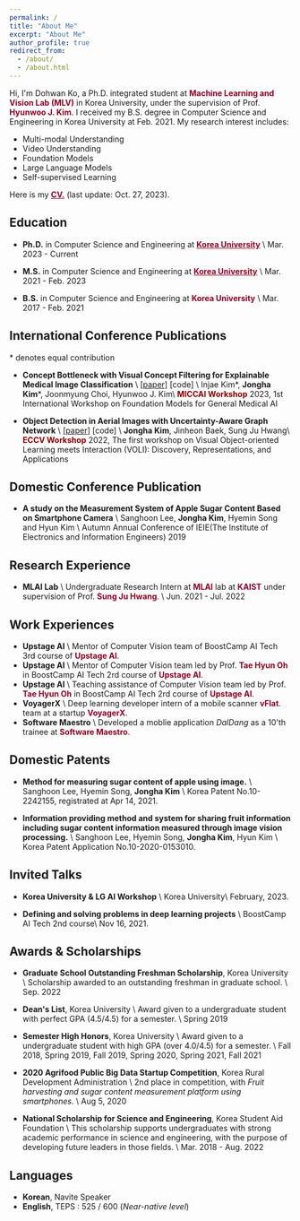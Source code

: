 ```yaml
---
permalink: /
title: "About Me"
excerpt: "About Me"
author_profile: true
redirect_from: 
  - /about/
  - /about.html
---
```


Hi, I'm Dohwan Ko, a Ph.D. integrated student at <a href="https://mlv.korea.ac.kr/" style="color: #900023; text-decoration: none;">**Machine Learning and Vision Lab (MLV)**</a> in Korea University, under the supervision of Prof.  <a href="https://pages.cs.wisc.edu/~hwkim/" style="color: #900023; text-decoration: none;">**Hyunwoo J. Kim**</a>. 
I received my B.S. degree in Computer Science and Engineering in Korea University at Feb. 2021.
My research interest includes:
- Multi-modal Understanding
- Video Understanding
- Foundation Models
- Large Language Models
- Self-supervised Learning

Here is my <a href="../cv.pdf" style="color: #900023; text-decoratio.n: none;">**CV.**</a>  (last update: Oct. 27, 2023).

## Education
- **Ph.D.** in Computer Science and Engineering at <a href="https://www.korea.edu/mbshome/mbs/en/index.do" style="color: #900023; text-decoratio.n: none;">**Korea University**</a> \\
Mar. 2023 - Current

- **M.S.** in Computer Science and Engineering at <a href="https://www.korea.edu/mbshome/mbs/en/index.do" style="color: #900023; text-decoratio.n: none;">**Korea University**</a> \\
Mar. 2021 - Feb. 2023

- **B.S.** in Computer Science and Engineering at <a href="https://www.korea.edu/mbshome/mbs/en/index.do" style="color: #900023; text-decoration: none;">**Korea University**</a> \\
Mar. 2017 - Feb. 2021

## International Conference Publications
\* denotes equal contribution 
- **Concept Bottleneck with Visual Concept Filtering for Explainable Medical Image Classification** \\
[[paper]](https://arxiv.org/abs/2308.11920) [code] \\
Injae Kim\*, <b>Jongha Kim</b>\*, Joonmyung Choi, Hyunwoo J. Kim\\
<span style="color:darkred">**MICCAI Workshop**</span> 2023, 1st International Workshop on Foundation Models for General Medical AI

- **Object Detection in Aerial Images with Uncertainty-Aware Graph Network** \\
[[paper]](https://arxiv.org/abs/2208.10781) [code] \\
<b>Jongha Kim</b>, Jinheon Baek, Sung Ju Hwang\\
<span style="color:darkred">**ECCV Workshop**</span> 2022, The first workshop on Visual Object-oriented Learning meets Interaction (VOLI): Discovery, Representations, and Applications

## Domestic Conference Publication
- **A study on the Measurement System of Apple Sugar Content Based on Smartphone Camera** \\
Sanghoon Lee, <b>Jongha Kim</b>, Hyemin Song and Hyun Kim \\
Autumn Annual Conference of IEIE(The Institute of Electronics and Information Engineers) 2019

## Research Experience
- **MLAI Lab** \\
Undergraduate Research Intern at <a href="https://www.mlai-kaist.com/" style="color: #900023; text-decoration: none;">**MLAI**</a> lab at <a href="
https://www.kaist.ac.kr/en/" style="color: #900023; text-decoration: none;">**KAIST**</a> under supervision of Prof. <a href="http://www.sungjuhwang.com/" style="color: #900023; text-decoration: none;">**Sung Ju Hwang**</a>. \\
Jun. 2021 - Jul. 2022

## Work Experiences
- **Upstage AI** \\
Mentor of Computer Vision team of BoostCamp AI Tech 3rd course of <a href="https://www.upstage.ai/" style="color: #900023; text-decoration: none;">**Upstage AI**</a>. 
- **Upstage AI** \\
Mentor of Computer Vision team led by Prof. <a href="https://ami.postech.ac.kr/members/tae-hyun-oh" style="color: #900023; text-decoration: none;">**Tae Hyun Oh**</a> in BoostCamp AI Tech 2rd course of <a href="https://www.upstage.ai/" style="color: #900023; text-decoration: none;">**Upstage AI**</a>.
- **Upstage AI** \\
Teaching assistance of Computer Vision team led by Prof. <a href="https://ami.postech.ac.kr/members/tae-hyun-oh" style="color: #900023; text-decoration: none;">**Tae Hyun Oh**</a> in BoostCamp AI Tech 2rd course of <a href="https://www.upstage.ai/" style="color: #900023; text-decoration: none;">**Upstage AI**</a>.
- **VoyagerX** \\
Deep learning developer intern of a mobile scanner <a href="https://www.vflat.com/" style="color: #900023; text-decoration: none;">**vFlat**</a>. team at a startup <a href="https://www.voyagerx.com/" style="color: #900023; text-decoration: none;">**VoyagerX**</a>.
- **Software Maestro** \\
Developed a moblie application *DalDang* as a 10'th trainee at <a href="https://www.swmaestro.org/sw/main/main.do/" style="color: #900023; text-decoration: none;">**Software Maestro**</a>.

## Domestic Patents
- **Method for measuring sugar content of apple using image.** \\
Sanghoon Lee, Hyemin Song, <b>Jongha Kim</b> \\
Korea Patent No.10-2242155, registrated at Apr 14, 2021.

- **Information providing method and system for sharing fruit information including sugar content information measured through image vision processing.** \\
Sanghoon Lee, Hyemin Song, <b>Jongha Kim</b>, Hyun Kim \\
Korea Patent Application No.10-2020-0153010.


## Invited Talks
- **Korea University & LG AI Workshop** \\
Korea University\\
February, 2023.

- **Defining and solving problems in deep learning projects** \\
BoostCamp AI Tech 2nd course\\
Nov 16, 2021.

  

## Awards & Scholarships
- **Graduate School Outstanding Freshman Scholarship**, Korea University \\
Scholarship awarded to an outstanding freshman in graduate school. \\
Sep. 2022

- **Dean's List**, Korea University \\
Award given to a undergraduate student with perfect GPA (4.5/4.5) for a semester. \\
Spring 2019

- **Semester High Honors**, Korea University \\
Award given to a undergraduate student with high GPA (over 4.0/4.5) for a semester. \\
Fall 2018, Spring 2019, Fall 2019, Spring 2020, Spring 2021, Fall 2021

- **2020 Agrifood Public Big Data Startup Competition**, Korea Rural Development Administration \\
2nd place in competition, with *Fruit harvesting and sugar content measurement platform using smartphones*. \\
Aug 5, 2020

- **National Scholarship for Science and Engineering**, Korea Student Aid Foundation \\
This scholarship supports undergraduates with strong academic performance in science and engineering, with the purpose of developing future leaders in those fields. \\
Mar. 2018 - Aug. 2022

## Languages
- **Korean**, Navite Speaker
- **English**, TEPS : 525 / 600 (*Near-native level*)